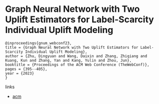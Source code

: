 # Graph Neural Network with Two Uplift Estimators for Label-Scarcity Individual Uplift Modeling

```
@inproceedings{gnum_webconf23,
title = {Graph Neural Network with Two Uplift Estimators for Label-Scarcity Individual Uplift Modeling},
author = {Zhu, Dingyuan and Wang, Daixin and Zhang, Zhiqiang and Kuang, Kun and Zhang, Yan and Kang, Yulin and Zhou, Jun},
booktitle = {Proceedings of the ACM Web Conference (TheWebConf)},
pages = {395--405},
year = {2023}
}
```

links
- [acm](https://dl.acm.org/doi/10.1145/3543507.3583368)
